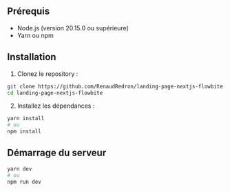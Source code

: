 ## Prérequis

* Node.js (version 20.15.0 ou supérieure)
* Yarn ou npm

## Installation

1. Clonez le repository :

```bash
git clone https://github.com/RenaudRedron/landing-page-nextjs-flowbite
cd landing-page-nextjs-flowbite
```
2. Installez les dépendances :

```bash
yarn install
# ou
npm install
```

## Démarrage du serveur

```bash
yarn dev
# ou
npm run dev
```

